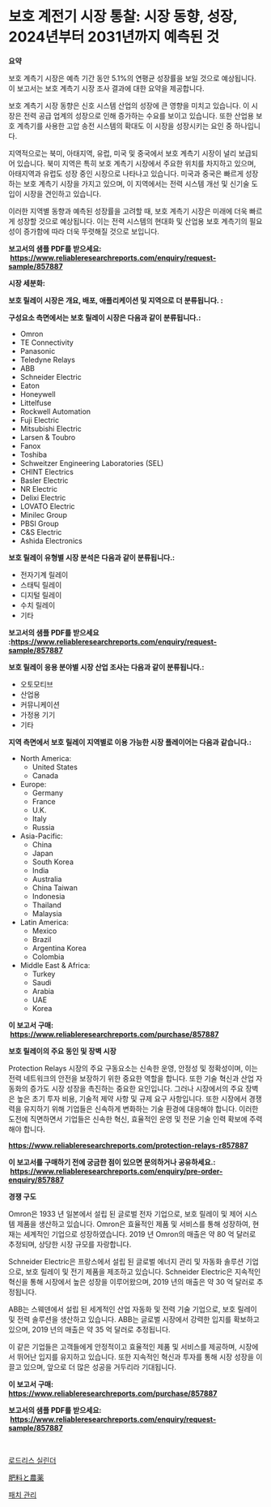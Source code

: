 <p><h1>보호 계전기 시장 통찰: 시장 동향, 성장, 2024년부터 2031년까지 예측된 것</h1></p><p><strong>요약</strong></p>
<p><p>보호 계측기 시장은 예측 기간 동안 5.1%의 연평균 성장률을 보일 것으로 예상됩니다. 이 보고서는 보호 계측기 시장 조사 결과에 대한 요약을 제공합니다.</p><p>보호 계측기 시장 동향은 신호 시스템 산업의 성장에 큰 영향을 미치고 있습니다. 이 시장은 전력 공급 업계의 성장으로 인해 증가하는 수요를 보이고 있습니다. 또한 산업용 보호 계측기를 사용한 고압 송전 시스템의 확대도 이 시장을 성장시키는 요인 중 하나입니다.</p><p>지역적으로는 북미, 아태지역, 유럽, 미국 및 중국에서 보호 계측기 시장이 널리 보급되어 있습니다. 북미 지역은 특히 보호 계측기 시장에서 주요한 위치를 차지하고 있으며, 아태지역과 유럽도 성장 중인 시장으로 나타나고 있습니다. 미국과 중국은 빠르게 성장하는 보호 계측기 시장을 가지고 있으며, 이 지역에서는 전력 시스템 개선 및 신기술 도입이 시장을 견인하고 있습니다.</p><p>이러한 지역별 동향과 예측된 성장률을 고려할 때, 보호 계측기 시장은 미래에 더욱 빠르게 성장할 것으로 예상됩니다. 이는 전력 시스템의 현대화 및 산업용 보호 계측기의 필요성이 증가함에 따라 더욱 뚜렷해질 것으로 보입니다.</p></p>
<p><strong>보고서의 샘플 PDF를 받으세요: &nbsp;<a href="https://www.reliableresearchreports.com/enquiry/request-sample/857887">https://www.reliableresearchreports.com/enquiry/request-sample/857887</a></strong></p>
<p><strong>시장 세분화:</strong></p>
<p><strong> 보호 릴레이 시장은 개요, 배포, 애플리케이션 및 지역으로 더 분류됩니다. :</strong></p>
<p><strong>구성요소 측면에서는 보호 릴레이 시장은 다음과 같이 분류됩니다.:</strong></p>
<p><ul><li>Omron</li><li>TE Connectivity</li><li>Panasonic</li><li>Teledyne Relays</li><li>ABB</li><li>Schneider Electric</li><li>Eaton</li><li>Honeywell</li><li>Littelfuse</li><li>Rockwell Automation</li><li>Fuji Electric</li><li>Mitsubishi Electric</li><li>Larsen & Toubro</li><li>Fanox</li><li>Toshiba</li><li>Schweitzer Engineering Laboratories (SEL)</li><li>CHINT Electrics</li><li>Basler Electric</li><li>NR Electric</li><li>Delixi Electric</li><li>LOVATO Electric</li><li>Minilec Group</li><li>PBSI Group</li><li>C&S Electric</li><li>Ashida Electronics</li></ul></p>
<p><strong> 보호 릴레이 유형별 시장 분석은 다음과 같이 분류됩니다.:</strong></p>
<p><ul><li>전자기계 릴레이</li><li>스태틱 릴레이</li><li>디지털 릴레이</li><li>수치 릴레이</li><li>기타</li></ul></p>
<p><strong>보고서의 샘플 PDF를 받으세요 :<a href="https://www.reliableresearchreports.com/enquiry/request-sample/857887">https://www.reliableresearchreports.com/enquiry/request-sample/857887</a></strong></p>
<p><strong> 보호 릴레이 응용 분야별 시장 산업 조사는 다음과 같이 분류됩니다.:</strong></p>
<p><ul><li>오토모티브</li><li>산업용</li><li>커뮤니케이션</li><li>가정용 기기</li><li>기타</li></ul></p>
<p><strong>지역 측면에서 보호 릴레이 지역별로 이용 가능한 시장 플레이어는 다음과 같습니다.:</strong></p>
<p><ul>
    <li>
        North America:
        <ul>
            <li>United States</li>
            <li>Canada</li>
        </ul>
    </li>
    <li>
        Europe:
        <ul>
            <li>Germany</li>
            <li>France</li>
            <li>U.K.</li>
            <li>Italy</li>
            <li>Russia</li>
        </ul>
    </li>
    <li>
        Asia-Pacific:
        <ul>
            <li>China</li>
            <li>Japan</li>
            <li>South Korea</li>
            <li>India</li>
            <li>Australia</li>
            <li>China Taiwan</li>
            <li>Indonesia</li>
            <li>Thailand</li>
            <li>Malaysia</li>
        </ul>
    </li>
    <li>
        Latin America:
        <ul>
            <li>Mexico</li>
            <li>Brazil</li>
            <li>Argentina Korea</li>
            <li>Colombia</li>
        </ul>
    </li>
    <li>
        Middle East & Africa:
        <ul>
            <li>Turkey</li>
            <li>Saudi</li>
            <li>Arabia</li>
            <li>UAE</li>
            <li>Korea</li>
        </ul>
    </li>
    </ul></p>
<p><strong>이 보고서 구매: &nbsp;<a href="https://www.reliableresearchreports.com/purchase/857887">https://www.reliableresearchreports.com/purchase/857887</a></strong></p>
<p><strong>보호 릴레이의 주요 동인 및 장벽 시장</strong></p>
<p><p>Protection Relays 시장의 주요 구동요소는 신속한 운영, 안정성 및 정확성이며, 이는 전력 네트워크의 안전을 보장하기 위한 중요한 역할을 합니다. 또한 기술 혁신과 산업 자동화의 증가도 시장 성장을 촉진하는 중요한 요인입니다. 그러나 시장에서의 주요 장벽은 높은 초기 투자 비용, 기술적 제약 사항 및 규제 요구 사항입니다. 또한 시장에서 경쟁력을 유지하기 위해 기업들은 신속하게 변화하는 기술 환경에 대응해야 합니다. 이러한 도전에 직면하면서 기업들은 신속한 혁신, 효율적인 운영 및 전문 기술 인력 확보에 주력해야 합니다.</p></p>
<p><strong><a href="https://www.reliableresearchreports.com/protection-relays-r857887">https://www.reliableresearchreports.com/protection-relays-r857887</a></strong></p>
<p><strong>이 보고서를 구매하기 전에 궁금한 점이 있으면 문의하거나 공유하세요.: &nbsp;<a href="https://www.reliableresearchreports.com/enquiry/pre-order-enquiry/857887">https://www.reliableresearchreports.com/enquiry/pre-order-enquiry/857887</a></strong></p>
<p><strong>경쟁 구도</strong></p>
<p><p>Omron은 1933 년 일본에서 설립 된 글로벌 전자 기업으로, 보호 릴레이 및 제어 시스템 제품을 생산하고 있습니다. Omron은 효율적인 제품 및 서비스를 통해 성장하여, 현재는 세계적인 기업으로 성장하였습니다. 2019 년 Omron의 매출은 약 80 억 달러로 추정되며, 상당한 시장 규모를 자랑합니다.</p><p>Schneider Electric은 프랑스에서 설립 된 글로벌 에너지 관리 및 자동화 솔루션 기업으로, 보호 릴레이 및 전기 제품을 제조하고 있습니다. Schneider Electric은 지속적인 혁신을 통해 시장에서 높은 성장을 이루어왔으며, 2019 년의 매출은 약 30 억 달러로 추정됩니다.</p><p>ABB는 스웨덴에서 설립 된 세계적인 산업 자동화 및 전력 기술 기업으로, 보호 릴레이 및 전력 솔루션을 생산하고 있습니다. ABB는 글로벌 시장에서 강력한 입지를 확보하고 있으며, 2019 년의 매출은 약 35 억 달러로 추정됩니다.</p><p>이 같은 기업들은 고객들에게 안정적이고 효율적인 제품 및 서비스를 제공하며, 시장에서 뛰어난 입지를 유지하고 있습니다. 또한 지속적인 혁신과 투자를 통해 시장 성장을 이끌고 있으며, 앞으로 더 많은 성공을 거두리라 기대됩니다.</p></p>
<p><strong>이 보고서 구매: &nbsp; <a href="https://www.reliableresearchreports.com/purchase/857887">https://www.reliableresearchreports.com/purchase/857887</a></strong></p>
<p><strong>보고서의 샘플 PDF를 받으세요: &nbsp;<a href="https://www.reliableresearchreports.com/enquiry/request-sample/857887">https://www.reliableresearchreports.com/enquiry/request-sample/857887</a></strong><strong></strong></p>
<p>&nbsp;</p>
<p><p><a href="https://github.com/fernandotryO5lson96765/Market-Research-Report-List-1/blob/main/832767819364.md">로드리스 실린더</a></p><p><a href="https://github.com/EmoryYundt1935/Market-Research-Report-List-1/blob/main/132544220872.md">肥料と農薬</a></p><p><a href="https://github.com/CliftonFisher9067/Market-Research-Report-List-1/blob/main/656848819363.md">패치 관리</a></p></p>